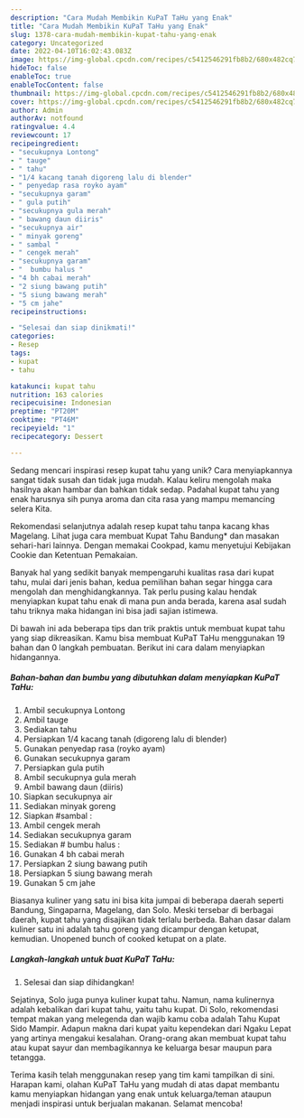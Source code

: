 ```yaml
---
description: "Cara Mudah Membikin KuPaT TaHu yang Enak"
title: "Cara Mudah Membikin KuPaT TaHu yang Enak"
slug: 1378-cara-mudah-membikin-kupat-tahu-yang-enak
category: Uncategorized
date: 2022-04-10T16:02:43.083Z
image: https://img-global.cpcdn.com/recipes/c5412546291fb8b2/680x482cq70/kupat-tahu-foto-resep-utama.jpg
hideToc: false
enableToc: true
enableTocContent: false
thumbnail: https://img-global.cpcdn.com/recipes/c5412546291fb8b2/680x482cq70/kupat-tahu-foto-resep-utama.jpg
cover: https://img-global.cpcdn.com/recipes/c5412546291fb8b2/680x482cq70/kupat-tahu-foto-resep-utama.jpg
author: Admin
authorAv: notfound
ratingvalue: 4.4
reviewcount: 17
recipeingredient:
- "secukupnya Lontong"
- " tauge"
- " tahu"
- "1/4 kacang tanah digoreng lalu di blender"
- " penyedap rasa royko ayam"
- "secukupnya garam"
- " gula putih"
- "secukupnya gula merah"
- " bawang daun diiris"
- "secukupnya air"
- " minyak goreng"
- " sambal "
- " cengek merah"
- "secukupnya garam"
- "  bumbu halus "
- "4 bh cabai merah"
- "2 siung bawang putih"
- "5 siung bawang merah"
- "5 cm jahe"
recipeinstructions:

- "Selesai dan siap dinikmati!"
categories:
- Resep
tags:
- kupat
- tahu

katakunci: kupat tahu 
nutrition: 163 calories
recipecuisine: Indonesian
preptime: "PT20M"
cooktime: "PT46M"
recipeyield: "1"
recipecategory: Dessert

---
```





Sedang mencari inspirasi resep kupat tahu yang unik? Cara menyiapkannya sangat tidak susah dan tidak juga mudah. Kalau keliru mengolah maka hasilnya akan hambar dan bahkan tidak sedap. Padahal kupat tahu yang enak harusnya sih punya aroma dan cita rasa yang mampu memancing selera Kita.





Rekomendasi selanjutnya adalah resep kupat tahu tanpa kacang khas Magelang. Lihat juga cara membuat Kupat Tahu Bandung* dan masakan sehari-hari lainnya. Dengan memakai Cookpad, kamu menyetujui Kebijakan Cookie dan Ketentuan Pemakaian.

Banyak hal yang sedikit banyak mempengaruhi kualitas rasa dari kupat tahu, mulai dari jenis bahan, kedua pemilihan bahan segar hingga cara mengolah dan menghidangkannya. Tak perlu pusing kalau hendak menyiapkan kupat tahu enak di mana pun anda berada, karena asal sudah tahu triknya maka hidangan ini bisa jadi sajian istimewa.






Di bawah ini ada beberapa tips dan trik praktis untuk membuat kupat tahu yang siap dikreasikan. Kamu bisa membuat KuPaT TaHu menggunakan 19 bahan dan 0 langkah pembuatan. Berikut ini cara dalam menyiapkan hidangannya.

<!--inarticleads1-->

##### Bahan-bahan dan bumbu yang dibutuhkan dalam menyiapkan KuPaT TaHu:

1. Ambil secukupnya Lontong
1. Ambil  tauge
1. Sediakan  tahu
1. Persiapkan 1/4 kacang tanah (digoreng lalu di blender)
1. Gunakan  penyedap rasa (royko ayam)
1. Gunakan secukupnya garam
1. Persiapkan  gula putih
1. Ambil secukupnya gula merah
1. Ambil  bawang daun (diiris)
1. Siapkan secukupnya air
1. Sediakan  minyak goreng
1. Siapkan  #sambal :
1. Ambil  cengek merah
1. Sediakan secukupnya garam
1. Sediakan  # bumbu halus :
1. Gunakan 4 bh cabai merah
1. Persiapkan 2 siung bawang putih
1. Persiapkan 5 siung bawang merah
1. Gunakan 5 cm jahe


Biasanya kuliner yang satu ini bisa kita jumpai di beberapa daerah seperti Bandung, Singaparna, Magelang, dan Solo. Meski tersebar di berbagai daerah, kupat tahu yang disajikan tidak terlalu berbeda. Bahan dasar dalam kuliner satu ini adalah tahu goreng yang dicampur dengan ketupat, kemudian. Unopened bunch of cooked ketupat on a plate. 

<!--inarticleads2-->

##### Langkah-langkah untuk buat KuPaT TaHu:


1. Selesai dan siap dihidangkan!

Sejatinya, Solo juga punya kuliner kupat tahu. Namun, nama kulinernya adalah kebalikan dari kupat tahu, yaitu tahu kupat. Di Solo, rekomendasi tempat makan yang melegenda dan wajib kamu coba adalah Tahu Kupat Sido Mampir. Adapun makna dari kupat yaitu kependekan dari Ngaku Lepat yang artinya mengakui kesalahan. Orang-orang akan membuat kupat tahu atau kupat sayur dan membagikannya ke keluarga besar maupun para tetangga. 

Terima kasih telah menggunakan resep yang tim kami tampilkan di sini. Harapan kami, olahan KuPaT TaHu yang mudah di atas dapat membantu kamu menyiapkan hidangan yang enak untuk keluarga/teman ataupun menjadi inspirasi untuk berjualan makanan. Selamat mencoba!
